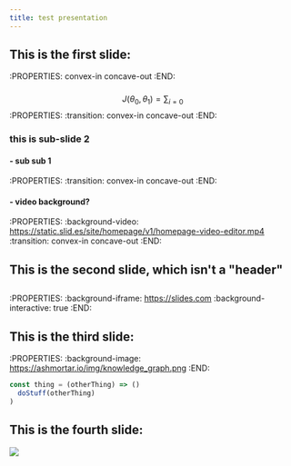 ```yaml
---
title: test presentation
---
```


## This is the first slide:
:PROPERTIES:
convex-in concave-out
:END:
###
$$ J(\theta_0,\theta_1) = \sum_{i=0} $$
:PROPERTIES:
:transition: convex-in concave-out
:END:
### this is sub-slide 2
#### - sub sub 1
:PROPERTIES:
:transition: convex-in concave-out
:END:
#### - video background?
:PROPERTIES:
:background-video: https://static.slid.es/site/homepage/v1/homepage-video-editor.mp4
:transition: convex-in concave-out
:END:
## This is the second slide, which isn't a "header"
##
:PROPERTIES:
:background-iframe: https://slides.com
:background-interactive: true 
:END:
## This is the third slide:
:PROPERTIES:
:background-image: https://ashmortar.io/img/knowledge_graph.png
:END:

```javascript
const thing = (otherThing) => ()
  doStuff(otherThing)
)
```
## This is the fourth slide:
<img src="https://ashmortar.io/img/knowledge_graph.png" />
